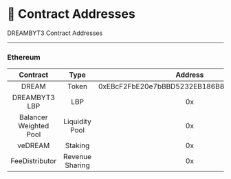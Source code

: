 # 📜 Contract Addresses

DREAMBYT3 Contract Addresses

***

### Ethereum

|        Contract        |       Type      |                   Address                  |
| :--------------------: | :-------------: | :----------------------------------------: |
|          DREAM         |      Token      | 0xEBcF2FbE20e7bBBD5232EB186B85c143d362074e |
|      DREAMBYT3 LBP     |       LBP       |                     0x                     |
| Balancer Weighted Pool |  Liquidity Pool |                     0x                     |
|         veDREAM        |     Staking     |                     0x                     |
|     FeeDistributor     | Revenue Sharing |                     0x                     |



